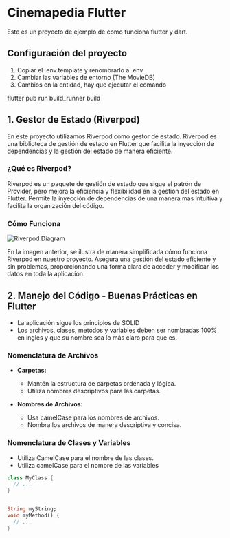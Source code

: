 # Cinemapedia Flutter

Este es un proyecto de ejemplo de como funciona flutter y dart.

## Configuración del proyecto

1. Copiar el .env.template y renombrarlo a .env
2. Cambiar las variables de entorno (The MovieDB)
3. Cambios en la entidad, hay que ejecutar el comando

flutter pub run build_runner build

## 1. Gestor de Estado (Riverpod)

En este proyecto utilizamos Riverpod como gestor de estado. Riverpod es una biblioteca de gestión de estado en Flutter que facilita la inyección de dependencias y la gestión del estado de manera eficiente.

### ¿Qué es Riverpod?

Riverpod es un paquete de gestión de estado que sigue el patrón de Provider, pero mejora la eficiencia y flexibilidad en la gestión del estado en Flutter. Permite la inyección de dependencias de una manera más intuitiva y facilita la organización del código.

### Cómo Funciona

![Riverpod Diagram](https://miro.medium.com/v2/resize:fit:1400/1*h4ahfMrkEhwmx5_Y6Y7zOA.png)

En la imagen anterior, se ilustra de manera simplificada cómo funciona Riverpod en nuestro proyecto. Asegura una gestión del estado eficiente y sin problemas, proporcionando una forma clara de acceder y modificar los datos en toda la aplicación.

## 2. Manejo del Código - Buenas Prácticas en Flutter

- La aplicación sigue los principios de SOLID
- Los archivos, clases, metodos y variables deben ser nombradas 100% en ingles y que su nombre  sea lo más claro para que es.

### Nomenclatura de Archivos

- **Carpetas:**
  - Mantén la estructura de carpetas ordenada y lógica.
  - Utiliza nombres descriptivos para las carpetas.

- **Nombres de Archivos:**
  - Usa camelCase para los nombres de archivos.
  - Nombra los archivos de manera descriptiva y concisa.

### Nomenclatura de Clases y Variables

- Utiliza CamelCase para el nombre de las clases.
- Utiliza camelCase para el nombre de las variables

```dart
class MyClass {
  // ...
}


String myString;
void myMethod() {
  // ...
}
